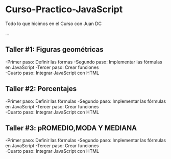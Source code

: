 # Curso-Practico-JavaScript
Todo lo que hicimos en el Curso con Juan DC

...

## Taller #1: Figuras geométricas

-Primer paso: Definir las formas
-Segundo paso: Implementar las fórmulas en JavaScript 
-Tercer paso: Crear funciones  
-Cuarto paso: Integrar JavaScript con HTML

## Taller #2: Porcentajes

-Primer paso: Definir las fórmulas
-Segundo paso: Implementar las fórmulas en JavaScript 
-Tercer paso: Crear funciones  
-Cuarto paso: Integrar JavaScript con HTML

## Taller #3: pROMEDIO,MODA Y MEDIANA

-Primer paso: Definir las fórmulas
-Segundo paso: Implementar las fórmulas en JavaScript 
-Tercer paso: Crear funciones  
-Cuarto paso: Integrar JavaScript con HTML


